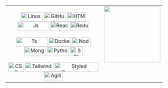 <table>
  <tr>
     <td valign="top">
      <div align="center">
        <div style="display: inline_block"><br> 
          <img align="center" alt="Linux" height="30" width="70" src="https://img.shields.io/badge/LINUX-ff69b4">
          <img align="center" alt="GitHub" height="30" width="70" src="https://img.shields.io/badge/GITHUB-white">
          <img align="center" alt="HTML" height="30" width="60" src="https://img.shields.io/badge/HTML-red">
          <img align="center" alt="Js" height="30" width="100" src="https://img.shields.io/badge/JAVA SCRIPT-yellow">
          <img align="center" alt="React" height="30" width="60" src="https://img.shields.io/badge/REACT-blue">
          <img align="center" alt="Redux" height="30" width="60" src="https://img.shields.io/badge/REDUX-blueviolet"><br/><br/> 
          <img align="center" alt="Ts" height="30" width="100" src="https://img.shields.io/badge/TYPE SCRIPT-white">
          <img align="center" alt="Docker" height="30" width="70" src="https://img.shields.io/badge/DOCKER-blue">
          <img align="center" alt="Node" height="30" width="60" src="https://img.shields.io/badge/NODE-lightgray">
          <img align="center" alt="Mongo" height="30" width="70" src="https://img.shields.io/badge/MONGO-success">
          <img align="center" alt="Python" height="30" width="70" src="https://img.shields.io/badge/PYTHON-yellow">
          <img align="center" alt="SQL" height="30" width="40" src="https://img.shields.io/badge/SQL-blue"><br/><br/>
          <img align="center" alt="CSS" height="30" width="50" src="https://img.shields.io/badge/CSS-blue">
          <img align="center" alt="Tailwind" height="30" width="90" src="https://img.shields.io/badge/TAILWIND-success">
          <img align="center" alt="Styled Components" height="30" width="140" src="https://img.shields.io/badge/STYLED COMPONENTS-ff69b4">
          <img align="center" alt="Agille" height="30" width="60" src="https://img.shields.io/badge/AGILLE-red">
    </div>
    </td>
     <td valign="top">
      <div align="center">
        <a href="https://github.com/ioott">
        <img height="180em" src="https://github-readme-stats.vercel.app/api/top-langs/?username=ioott&layout=compact&langs_count=7&theme=chartreuse-dark"/>
      </div>
    </td>
  </tr>  
</table>
